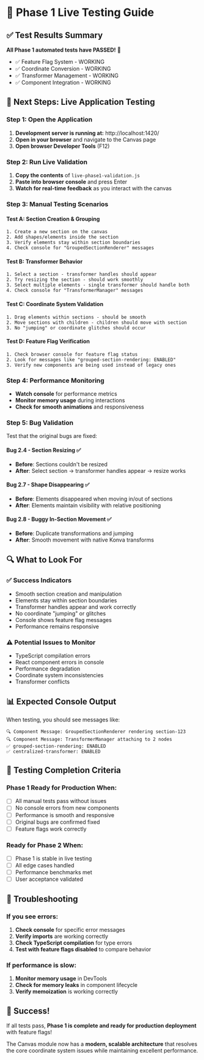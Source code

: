 # 🧪 Phase 1 Live Testing Guide

## ✅ Test Results Summary
**All Phase 1 automated tests have PASSED!** 🎉

- ✅ Feature Flag System - WORKING
- ✅ Coordinate Conversion - WORKING  
- ✅ Transformer Management - WORKING
- ✅ Component Integration - WORKING

## 🚀 Next Steps: Live Application Testing

### Step 1: Open the Application
1. **Development server is running at:** http://localhost:1420/
2. **Open in your browser** and navigate to the Canvas page
3. **Open browser Developer Tools** (F12)

### Step 2: Run Live Validation
1. **Copy the contents** of `live-phase1-validation.js`
2. **Paste into browser console** and press Enter
3. **Watch for real-time feedback** as you interact with the canvas

### Step 3: Manual Testing Scenarios

#### Test A: Section Creation & Grouping
```
1. Create a new section on the canvas
2. Add shapes/elements inside the section
3. Verify elements stay within section boundaries
4. Check console for "GroupedSectionRenderer" messages
```

#### Test B: Transformer Behavior
```
1. Select a section - transformer handles should appear
2. Try resizing the section - should work smoothly
3. Select multiple elements - single transformer should handle both
4. Check console for "TransformerManager" messages
```

#### Test C: Coordinate System Validation
```
1. Drag elements within sections - should be smooth
2. Move sections with children - children should move with section
3. No "jumping" or coordinate glitches should occur
```

#### Test D: Feature Flag Verification
```
1. Check browser console for feature flag status
2. Look for messages like "grouped-section-rendering: ENABLED"
3. Verify new components are being used instead of legacy ones
```

### Step 4: Performance Monitoring
- **Watch console** for performance metrics
- **Monitor memory usage** during interactions
- **Check for smooth animations** and responsiveness

### Step 5: Bug Validation
Test that the original bugs are fixed:

#### Bug 2.4 - Section Resizing ✅
- **Before**: Sections couldn't be resized
- **After**: Select section → transformer handles appear → resize works

#### Bug 2.7 - Shape Disappearing ✅  
- **Before**: Elements disappeared when moving in/out of sections
- **After**: Elements maintain visibility with relative positioning

#### Bug 2.8 - Buggy In-Section Movement ✅
- **Before**: Duplicate transformations and jumping
- **After**: Smooth movement with native Konva transforms

## 🔍 What to Look For

### ✅ Success Indicators
- Smooth section creation and manipulation
- Elements stay within section boundaries
- Transformer handles appear and work correctly
- No coordinate "jumping" or glitches
- Console shows feature flag messages
- Performance remains responsive

### ⚠️ Potential Issues to Monitor
- TypeScript compilation errors
- React component errors in console
- Performance degradation
- Coordinate system inconsistencies
- Transformer conflicts

## 📊 Expected Console Output
When testing, you should see messages like:
```
🔍 Component Message: GroupedSectionRenderer rendering section-123
🔍 Component Message: TransformerManager attaching to 2 nodes
✅ grouped-section-rendering: ENABLED
✅ centralized-transformer: ENABLED
```

## 🎯 Testing Completion Criteria

### Phase 1 Ready for Production When:
- [ ] All manual tests pass without issues
- [ ] No console errors from new components  
- [ ] Performance is smooth and responsive
- [ ] Original bugs are confirmed fixed
- [ ] Feature flags work correctly

### Ready for Phase 2 When:
- [ ] Phase 1 is stable in live testing
- [ ] All edge cases handled
- [ ] Performance benchmarks met
- [ ] User acceptance validated

## 🚨 Troubleshooting

### If you see errors:
1. **Check console** for specific error messages
2. **Verify imports** are working correctly  
3. **Check TypeScript compilation** for type errors
4. **Test with feature flags disabled** to compare behavior

### If performance is slow:
1. **Monitor memory usage** in DevTools
2. **Check for memory leaks** in component lifecycle
3. **Verify memoization** is working correctly

## 🎉 Success!
If all tests pass, **Phase 1 is complete and ready for production deployment** with feature flags! 

The Canvas module now has a **modern, scalable architecture** that resolves the core coordinate system issues while maintaining excellent performance.
